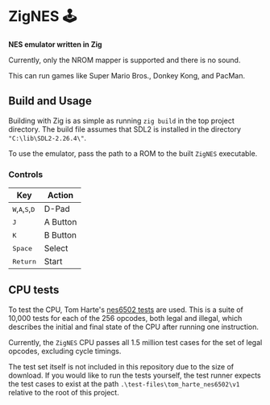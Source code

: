 # ZigNES 🕹️

**NES emulator written in Zig**

Currently, only the NROM mapper is supported and there is no sound.

This can run games like Super Mario Bros., Donkey Kong, and PacMan.

## Build and Usage
Building with Zig is as simple as running `zig build` in the top project directory. The build file assumes that SDL2 is installed in the directory `"C:\lib\SDL2-2.26.4\"`.

To use the emulator, pass the path to a ROM to the built `ZigNES` executable.

### Controls
| Key | Action |
|-----|---------|
| <kbd>W</kbd>,<kbd>A</kbd>,<kbd>S</kbd>,<kbd>D</kbd> | D-Pad |
| <kbd>J</kbd> | A Button |
| <kbd>K</kbd> | B Button |
| <kbd>Space</kbd> | Select |
| <kbd>Return</kbd> | Start |

## CPU tests
To test the CPU, Tom Harte's [nes6502 tests](https://github.com/TomHarte/ProcessorTests/tree/main/nes6502) are used. This is a suite of 10,000 tests for each of the 256 opcodes, both legal and illegal, which describes the initial and final state of the CPU after running one instruction.

Currently, the `ZigNES` CPU passes all 1.5 million test cases for the set of legal opcodes, excluding cycle timings.

The test set itself is not included in this repository due to the size of download. If you would like to run the tests yourself, the test runner expects the test cases to exist at the path `.\test-files\tom_harte_nes6502\v1` relative to the root of this project. 